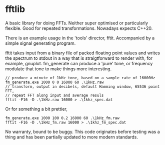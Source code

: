 # fftlib

A basic library for doing FFTs. Neither super optimised or particularly flexible. Good for repeated transformations. Nowadays expects C++20.

There is an example usage in the 'tools' director, fftit. Accompanied by a simple signal generating program.

fftit takes input from a binary file of packed floating point values and writes the spectrum to stdout in a way that is straigtforward to render with, for example, gnuplot.
fm_generate can produce a 'pure' tone, or frequency modulate that tone to make things more interesting.

```
// produce a minute of 1kHz tone, based on a sample rate of 16000Hz
fm_generate.exe 1000 0 0 16000 60 .\1kHz.raw
// transform, output in decibels, default Hamming window, 65536 point FFT, 
// repeat FFT along input and average resuls
fftit -F16 -D .\1kHz.raw 16000 > .\1khz_spec.dat
```

Or for something a bit prettier,

```
fm_generate.exe 1000 100 0.2 16000 60 .\1kHz_fm.raw
fftit -F16 -D .\1kHz_fm.raw 16000 > .\1khz_fm_spec.dat
```

No warranty, bound to be buggy. This code originates before testing was a thing and has been partially updated to more modern standards.